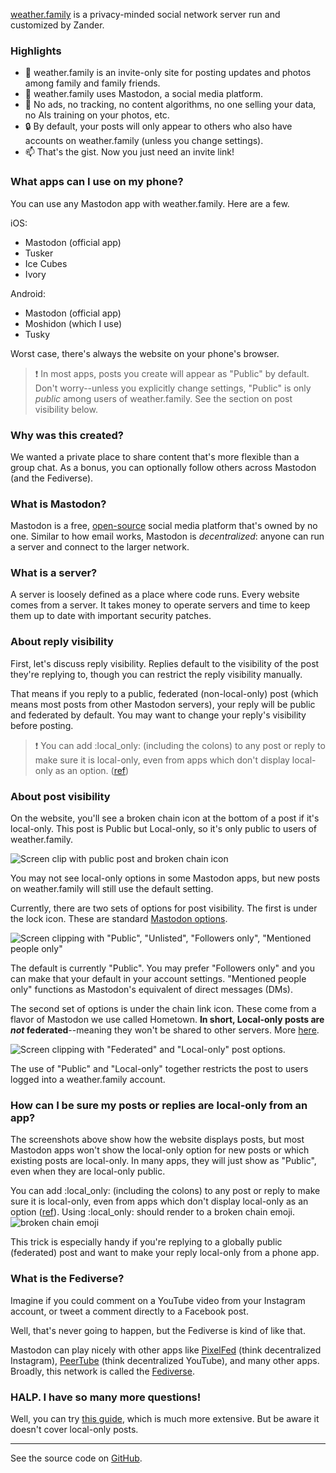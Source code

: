 [weather.family](https://weather.family) is a privacy-minded social network server run and customized by Zander.

### Highlights

- 💬 weather.family is an invite-only site for posting updates and photos among family and family friends.
- 🐘 weather.family uses Mastodon, a social media platform.
- 🚫 No ads, no tracking, no content algorithms, no one selling your data, no AIs training on your photos, etc.
- 🔒 By default, your posts will only appear to others who also have accounts on weather.family (unless you change settings).
- 📫 That's the gist. Now you just need an invite link!

### What apps can I use on my phone?

You can use any Mastodon app with weather.family. Here are a few.

iOS:
- Mastodon (official app)
- Tusker
- Ice Cubes
- Ivory

Android:
- Mastodon (official app)
- Moshidon (which I use)
- Tusky

Worst case, there's always the website on your phone's browser.

> ❗ In most apps, posts you create will appear as "Public" by default. Don't worry--unless you explicitly change settings, "Public" is only _public_ among users of weather.family. See the section on post visibility below.

### Why was this created?

We wanted a private place to share content that's more flexible than a group chat. As a bonus, you can optionally follow others across Mastodon (and the Fediverse).

### What is Mastodon?

Mastodon is a free, [open-source](https://opensource.com/resources/what-open-source) social media platform that's owned by no one. Similar to how email works, Mastodon is _decentralized_: anyone can run a server and connect to the larger network.

### What is a server?

A server is loosely defined as a place where code runs. Every website comes from a server. It takes money to operate servers and time to keep them up to date with important security patches.

### About reply visibility

First, let's discuss reply visibility. Replies default to the visibility of the post they're replying to, though you can restrict the reply visibility manually.

That means if you reply to a public, federated (non-local-only) post (which means most posts from other Mastodon servers), your reply will be public and federated by default. You may want to change your reply's visibility before posting.

> ❗ You can add :local_only: (including the colons) to any post or reply to make sure it is local-only, even from apps which don't display local-only as an option.  ([ref](https://github.com/hometown-fork/hometown/wiki/Local-only-posting#the-local_only-emoji))

### About post visibility

On the website, you'll see a broken chain icon at the bottom of a post if it's local-only. This post is Public but Local-only, so it's only public to users of weather.family.

![Screen clip with public post and broken chain icon](/local-only-toot.png)

You may not see local-only options in some Mastodon apps, but new posts on weather.family will still use the default setting.

Currently, there are two sets of options for post visibility. The first is under the lock icon. These are standard [Mastodon options](https://docs.joinmastodon.org/user/posting/#privacy).

![Screen clipping with "Public", "Unlisted", "Followers only", "Mentioned people only"](/followers-only.png)

The default is currently "Public". You may prefer "Followers only" and you can make that your default in your account settings. "Mentioned people only" functions as Mastodon's equivalent of direct messages (DMs).

The second set of options is under the chain link icon. These come from a flavor of Mastodon we use called Hometown. **In short, Local-only posts are _not_ federated**--meaning they won't be shared to other servers. More [here](https://github.com/hometown-fork/hometown/wiki/Local-only-posting).

![Screen clipping with "Federated" and "Local-only" post options.](/local-only.png)

The use of "Public" and "Local-only" together restricts the post to users logged into a weather.family account.

### How can I be sure my posts or replies are local-only from an app?

The screenshots above show how the website displays posts, but most Mastodon apps won't show the local-only option for new posts or which existing posts are local-only. In many apps, they will just show as "Public", even when they are local-only public.

You can add :local_only: (including the colons) to any post or reply to make sure it is local-only, even from apps which don't display local-only as an option ([ref](https://github.com/hometown-fork/hometown/wiki/Local-only-posting#the-local_only-emoji)). Using :local_only: should render to a broken chain emoji. ![broken chain emoji](/local-only-emoji.png)

This trick is especially handy if you're replying to a globally public (federated) post and want to make your reply local-only from a phone app.

### What is the Fediverse?

Imagine if you could comment on a YouTube video from your Instagram account, or tweet a comment directly to a Facebook post.

Well, that's never going to happen, but the Fediverse is kind of like that.

Mastodon can play nicely with other apps like [PixelFed](https://pixelfed.org/) (think decentralized Instagram), [PeerTube](https://joinpeertube.org/) (think decentralized YouTube), and many other apps. Broadly, this network is called the [Fediverse](https://en.wikipedia.org/wiki/Fediverse).

### HALP. I have so many more questions!

Well, you can try [this guide](http://guidetomastodon.com), which is much more extensive. But be aware it doesn't cover local-only posts.

---
See the source code on [GitHub](https://github.com/steamwings/weather.family).
